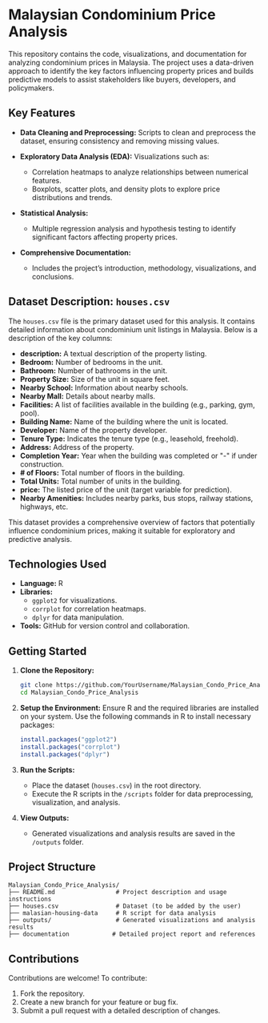 # Malaysian Condominium Price Analysis

This repository contains the code, visualizations, and documentation for analyzing condominium prices in Malaysia. The project uses a data-driven approach to identify the key factors influencing property prices and builds predictive models to assist stakeholders like buyers, developers, and policymakers.

## Key Features

- **Data Cleaning and Preprocessing:**
  Scripts to clean and preprocess the dataset, ensuring consistency and removing missing values.

- **Exploratory Data Analysis (EDA):**
  Visualizations such as:

  - Correlation heatmaps to analyze relationships between numerical features.
  - Boxplots, scatter plots, and density plots to explore price distributions and trends.

- **Statistical Analysis:**

  - Multiple regression analysis and hypothesis testing to identify significant factors affecting property prices.

- **Comprehensive Documentation:**
  - Includes the project’s introduction, methodology, visualizations, and conclusions.

## Dataset Description: `houses.csv`

The `houses.csv` file is the primary dataset used for this analysis. It contains detailed information about condominium unit listings in Malaysia. Below is a description of the key columns:

- **description:** A textual description of the property listing.
- **Bedroom:** Number of bedrooms in the unit.
- **Bathroom:** Number of bathrooms in the unit.
- **Property Size:** Size of the unit in square feet.
- **Nearby School:** Information about nearby schools.
- **Nearby Mall:** Details about nearby malls.
- **Facilities:** A list of facilities available in the building (e.g., parking, gym, pool).
- **Building Name:** Name of the building where the unit is located.
- **Developer:** Name of the property developer.
- **Tenure Type:** Indicates the tenure type (e.g., leasehold, freehold).
- **Address:** Address of the property.
- **Completion Year:** Year when the building was completed or "-" if under construction.
- **# of Floors:** Total number of floors in the building.
- **Total Units:** Total number of units in the building.
- **price:** The listed price of the unit (target variable for prediction).
- **Nearby Amenities:** Includes nearby parks, bus stops, railway stations, highways, etc.

This dataset provides a comprehensive overview of factors that potentially influence condominium prices, making it suitable for exploratory and predictive analysis.

## Technologies Used

- **Language:** R
- **Libraries:**
  - `ggplot2` for visualizations.
  - `corrplot` for correlation heatmaps.
  - `dplyr` for data manipulation.
- **Tools:** GitHub for version control and collaboration.

## Getting Started

1. **Clone the Repository:**

   ```bash
   git clone https://github.com/YourUsername/Malaysian_Condo_Price_Analysis.git
   cd Malaysian_Condo_Price_Analysis
   ```

2. **Setup the Environment:**
   Ensure R and the required libraries are installed on your system. Use the following commands in R to install necessary packages:

   ```R
   install.packages("ggplot2")
   install.packages("corrplot")
   install.packages("dplyr")
   ```

3. **Run the Scripts:**

   - Place the dataset (`houses.csv`) in the root directory.
   - Execute the R scripts in the `/scripts` folder for data preprocessing, visualization, and analysis.

4. **View Outputs:**
   - Generated visualizations and analysis results are saved in the `/outputs` folder.

## Project Structure

```
Malaysian_Condo_Price_Analysis/
├── README.md                 # Project description and usage instructions
├── houses.csv                # Dataset (to be added by the user)
├── malasian-housing-data     # R script for data analysis
├── outputs/                  # Generated visualizations and analysis results
├── documentation            # Detailed project report and references
```

## Contributions

Contributions are welcome! To contribute:

1. Fork the repository.
2. Create a new branch for your feature or bug fix.
3. Submit a pull request with a detailed description of changes.
